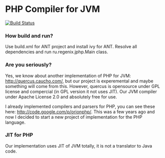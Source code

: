 PHP Compiler for JVM
====================

[![Build Status](https://travis-ci.org/dim-s/jvm-php.png?branch=master)](https://travis-ci.org/dim-s/jvm-php)


### How build and run?

Use build.xml for ANT project and install ivy for ANT. 
Resolve all dependencies and run ru.regenix.jphp.Main class.


### Are you seriously?

Yes, we know about another implementation of PHP for JVM: http://quercus.caucho.com/,
but our project is experemental and maybe something will come from this. However, quercus 
is opensource under GPL license and compercial (in GPL version it not uses JIT). Our JVM compiler
under Apache License 2.0 and absolutely free for use.

I already implemented compilers and parsers for PHP, you can see these here: 
http://code.google.com/p/orionphp/. This was a few years ago and now I decided to
start a new project of implementation for the PHP language. 

### JIT for PHP

Our implementation uses JIT of JVM totally, it is not a translator to Java code. 
